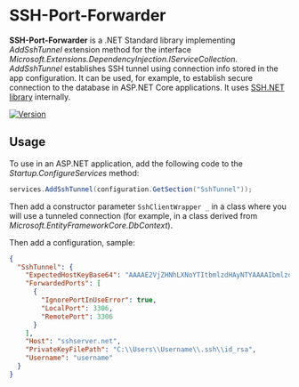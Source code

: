 # SSH-Port-Forwarder
**SSH-Port-Forwarder** is a .NET Standard library implementing *AddSshTunnel* extension method for the interface *Microsoft.Extensions.DependencyInjection.IServiceCollection*. *AddSshTunnel* establishes SSH tunnel using connection info stored in the app configuration. It can be used, for example, to establish secure connection to the database in ASP.NET Core applications. It uses [SSH.NET library](https://github.com/sshnet/SSH.NET/) internally.

[![Version](https://img.shields.io/nuget/vpre/SshPortForwarder.svg)](https://www.nuget.org/packages/SshPortForwarder)

## Usage

To use in an ASP.NET application, add the following code to the *Startup.ConfigureServices* method:
```cs
services.AddSshTunnel(configuration.GetSection("SshTunnel"));
```

Then add a constructor parameter `SshClientWrapper _` in a class where you will use a tunneled connection (for example, in a class derived from *Microsoft.EntityFrameworkCore.DbContext*).

Then add a configuration, sample:
```json
{
  "SshTunnel": {
    "ExpectedHostKeyBase64": "AAAAE2VjZHNhLXNoYTItbmlzdHAyNTYAAAAIbmlzdHAyNTYAAABBBIE154JCCcw7PeuX/z2MiIX0u9BFeVpn4ZDUGVZVzUZcsFKfrC01vQAw/fzns7u6LfoxjuNgL6ZXKdcZY/AtZNU=",
    "ForwardedPorts": [
      {
        "IgnorePortInUseError": true,
        "LocalPort": 3306,
        "RemotePort": 3306
      }
    ],
    "Host": "sshserver.net",
    "PrivateKeyFilePath": "C:\\Users\\Username\\.ssh\\id_rsa",
    "Username": "username"
  }
}
```
